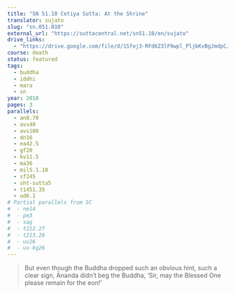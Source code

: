 ```yaml
---
title: "SN 51.10 Cetiya Sutta: At the Shrine"
translator: sujato
slug: "sn.051.010"
external_url: "https://suttacentral.net/sn51.10/en/sujato"
drive_links:
  - "https://drive.google.com/file/d/1Sfej3-RFd6Z3lF9wpl_PljbKvBgJmdpC/view?usp=drivesdk"
course: death
status: featured
tags:
  - buddha
  - iddhi
  - mara
  - sn
year: 2018
pages: 3
parallels:
  - an8.70
  - avs40
  - avs100
  - dn16
  - ea42.5
  - gf20
  - kv11.5
  - ma36
  - mil5.1.10
  - sf245
  - sht-sutta5
  - t1451.35
  - ud6.1
# Partial parallels from SC
#  - ne14
#  - pe3
#  - sag
#  - t212.27
#  - t213.26
#  - uv26
#  - uv-kg26
---
```


> But even though the Buddha dropped such an obvious hint, such a clear sign, Ānanda didn’t beg the Buddha, ‘Sir, may the Blessed One please remain for the eon!’

<!---->
